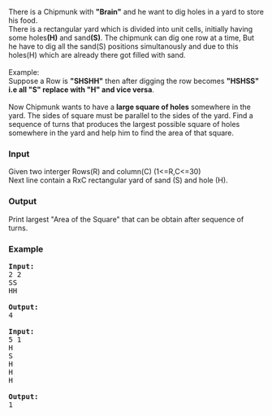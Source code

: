 <p>There is a Chipmunk with <strong>"Brain"</strong> and he want to dig holes in a yard to store his food.<br> There is a rectangular yard which is divided into unit cells, initially having some holes<strong>(H)</strong> and sand<strong>(S)</strong>. The chipmunk can dig one row at a time, But he have to dig all the sand(S) positions simultanously and due to this holes(H) which are already there got filled with sand.<br> <br>Example:<br> Suppose a Row is <strong>"SHSHH"</strong> then after digging the row becomes <strong>"HSHSS" i.e all "S" replace with "H" and vice versa</strong>.<br> <br>Now Chipmunk wants to have a <strong>large square of holes</strong> somewhere in the yard. The sides of square must be parallel to the sides of the yard. Find a sequence of turns that produces the largest possible square of  holes somewhere in the yard and help him to find the area of that  square.</p>
<h3>Input</h3>
<p>Given two interger Rows(R) and column(C) (1&lt;=R,C&lt;=30)<br> Next line contain a RxC rectangular yard of sand (S) and hole (H).</p>
<h3>Output</h3>
<p>Print largest "Area of the Square" that can be obtain after sequence of turns.</p>
<h3>Example</h3>
<pre><strong>Input:</strong>
2 2<br>SS<br>HH
<br><strong>Output:</strong>
4<strong><br><br>Input:</strong>
5 1<br>H<br>S<br>H<br>H<br>H
<br><strong>Output:</strong>
1</pre>